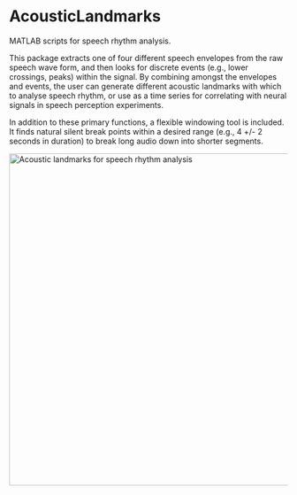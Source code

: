 # AcousticLandmarks
MATLAB scripts for speech rhythm analysis. 

This package extracts one of four different speech envelopes from the raw speech wave form, and then looks for discrete events (e.g., lower crossings, peaks) within the signal. By combining amongst the envelopes and events, the user can generate different acoustic landmarks with which to analyse speech rhythm, or use as a time series for correlating with neural signals in speech perception experiments.

In addition to these primary functions, a flexible windowing tool is included. It finds natural silent break points within a desired range (e.g., 4 +/- 2 seconds in duration) to break long audio down into shorter segments.

<img width="600" alt="Acoustic landmarks for speech rhythm analysis" src="https://user-images.githubusercontent.com/55560694/125111994-81cd2980-e0de-11eb-90e1-8912cdb7a037.png">
